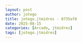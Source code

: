 ```yaml
---
layout: post
author: jotego
title: jotego.jtmidres - 8735af8
date: 2025-08-15
categories: [Arcade, jtmidres]
tags: [jotego.jtmidres]
---
```


